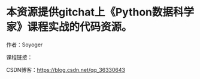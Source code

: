 # 本资源提供gitchat上《Python数据科学家》课程实战的代码资源。

作者：Soyoger

课程链接：

CSDN博客：https://blog.csdn.net/qq_36330643
